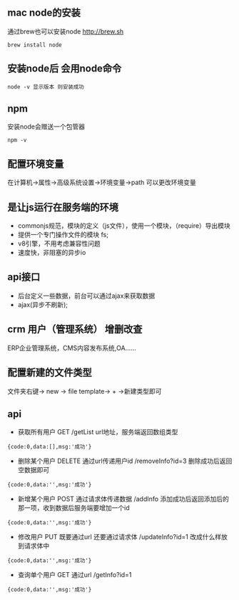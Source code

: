 ## mac node的安装
通过brew也可以安装node http://brew.sh
```
brew install node
```
## 安装node后 会用node命令
```
node -v 显示版本 则安装成功
```
## npm
安装node会赠送一个包管器
```
npm -v
```
## 配置环境变量
在计算机->属性->高级系统设置->环境变量->path 可以更改环境变量

## 是让js运行在服务端的环境
- commonjs规范，模块的定义（js文件），使用一个模块，（require）导出模块
- 提供一个专门操作文件的模块 fs;
- v8引擎，不用考虑兼容性问题
- 速度快，非阻塞的异步io

## api接口
- 后台定义一些数据，前台可以通过ajax来获取数据
- ajax(异步不刷新);

## crm 用户（管理系统） 增删改查
ERP企业管理系统，CMS内容发布系统,OA......

## 配置新建的文件类型
文件夹右键-> new -> file template-> + ->新建类型即可

## api
- 获取所有用户  GET
/getList url地址，服务端返回数组类型  
```
{code:0,data:[],msg:'成功'}
```
- 删除某个用户 DELETE
通过url传递用户id
/removeInfo?id=3 删除成功后返回空数据即可
```
{code:0,data:'',msg:'成功'}
```
- 新增某个用户 POST
通过请求体传递数据
/addInfo 添加成功后返回添加后的那一项，收到数据后服务端要增加一个id
```
{code:0,data:'',msg:'成功'}
```
- 修改用户 PUT
既要通过url 还要通过请求体
/updateInfo?id=1  改成什么样放到请求体中
```
{code:0,data:'',msg:'成功'}
```
- 查询单个用户 GET
通过url
/getInfo?id=1 
```
{code:0,data:'',msg:'成功'}
```